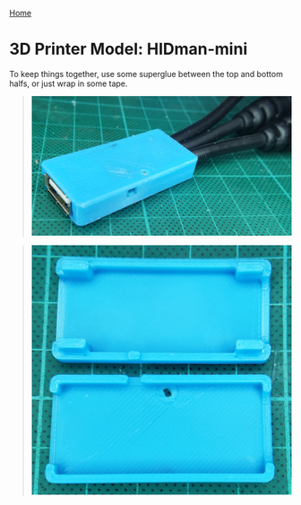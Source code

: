 [Home](/README.md)
# 3D Printer Model: HIDman-mini

To keep things together, use some superglue between the top and bottom halfs, or just wrap in some tape.

> ![Installed](https://github.com/serisman/HIDman-mini/blob/main/pictures/HIDman-mini%20-%20Cover%20Installed.jpg?raw=true)

> ![3D Printed](https://github.com/serisman/HIDman-mini/blob/main/3D%20Printer%20Models/HIDman-mini/HIDman-mini%20-%20Cover.jpg?raw=true)
